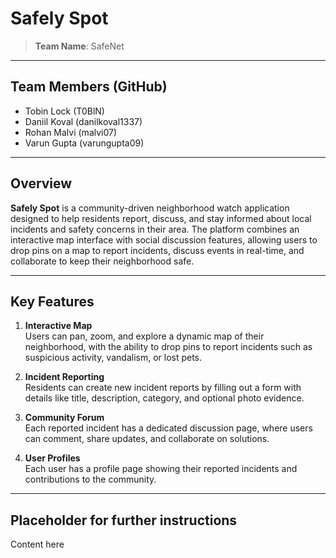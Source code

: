 # Safely Spot

> **Team Name**: SafeNet

---

## Team Members (GitHub)
- Tobin Lock (T0BlN)
- Daniil Koval (danilkoval1337)
- Rohan Malvi (malvi07)
- Varun Gupta (varungupta09)

---

## Overview

**Safely Spot** is a community-driven neighborhood watch application designed to help residents report, discuss, and stay informed about local incidents and safety concerns in their area. The platform combines an interactive map interface with social discussion features, allowing users to drop pins on a map to report incidents, discuss events in real-time, and collaborate to keep their neighborhood safe.

---

## Key Features

1. **Interactive Map**  
Users can pan, zoom, and explore a dynamic map of their neighborhood, with the ability to drop pins to report incidents such as suspicious activity, vandalism, or lost pets.

2. **Incident Reporting**  
Residents can create new incident reports by filling out a form with details like title, description, category, and optional photo evidence.

3. **Community Forum**  
Each reported incident has a dedicated discussion page, where users can comment, share updates, and collaborate on solutions.

4. **User Profiles**  
Each user has a profile page showing their reported incidents and contributions to the community.

---

## Placeholder for further instructions
Content here
